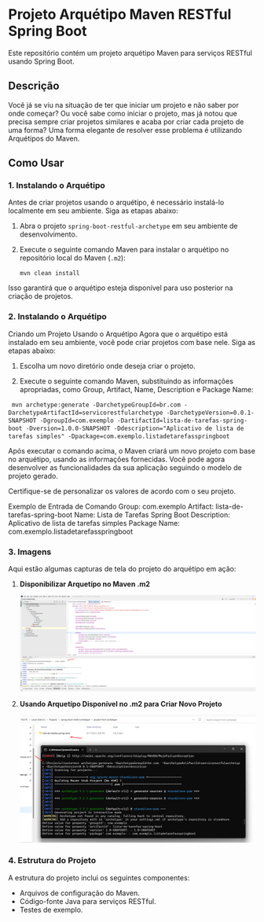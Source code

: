 # Projeto Arquétipo Maven RESTful Spring Boot

Este repositório contém um projeto arquétipo Maven para serviços RESTful usando Spring Boot.

## Descrição

Você já se viu na situação de ter que iniciar um projeto e não saber por onde começar? Ou você sabe como iniciar o projeto, mas já notou que precisa sempre criar projetos similares e acaba por criar cada projeto de uma forma? Uma forma elegante de resolver esse problema é utilizando Arquétipos do Maven.

## Como Usar

### 1. Instalando o Arquétipo

Antes de criar projetos usando o arquétipo, é necessário instalá-lo localmente em seu ambiente. Siga as etapas abaixo:

1. Abra o projeto `spring-boot-restful-archetype` em seu ambiente de desenvolvimento.

2. Execute o seguinte comando Maven para instalar o arquétipo no repositório local do Maven (`.m2`):

   ```shell
   mvn clean install
   ```

Isso garantirá que o arquétipo esteja disponível para uso posterior na criação de projetos.

### 2. Instalando o Arquétipo

Criando um Projeto Usando o Arquétipo
Agora que o arquétipo está instalado em seu ambiente, você pode criar projetos com base nele. Siga as etapas abaixo:

1. Escolha um novo diretório onde deseja criar o projeto.

2. Execute o seguinte comando Maven, substituindo as informações apropriadas, como Group, Artifact, Name, Description e Package Name:

  ```shell
   mvn archetype:generate -DarchetypeGroupId=br.com -DarchetypeArtifactId=servicorestfularchetype -DarchetypeVersion=0.0.1-SNAPSHOT -DgroupId=com.exemplo -DartifactId=lista-de-tarefas-spring-boot -Dversion=1.0.0-SNAPSHOT -Ddescription="Aplicativo de lista de tarefas simples" -Dpackage=com.exemplo.listadetarefasspringboot
   ```

  Após executar o comando acima, o Maven criará um novo projeto com base no arquétipo, usando as informações fornecidas. Você pode agora desenvolver as funcionalidades da sua aplicação seguindo o modelo de projeto gerado.

  Certifique-se de personalizar os valores de acordo com o seu projeto.

  Exemplo de Entrada de Comando
  Group: com.exemplo
  Artifact: lista-de-tarefas-spring-boot
  Name: Lista de Tarefas Spring Boot
  Description: Aplicativo de lista de tarefas simples
  Package Name: com.exemplo.listadetarefasspringboot

### 3. Imagens
Aqui estão algumas capturas de tela do projeto do arquétipo em ação:

1. **Disponibilizar Arquetípo no Maven .m2**

   ![Salvar na pasta .m2 o novo modelo de Arquetípo](/readme_images/salvar-modelo-arquetipo-m2.png)

2. **Usando Arquetípo Disponível no .m2 para Criar Novo Projeto**

   ![Gerar novo projeto com base no Arquetípo](/readme_images/projeto-arquetipo-gerado.png)

### 4. Estrutura do Projeto
A estrutura do projeto inclui os seguintes componentes:

- Arquivos de configuração do Maven.
- Código-fonte Java para serviços RESTful.
- Testes de exemplo.
